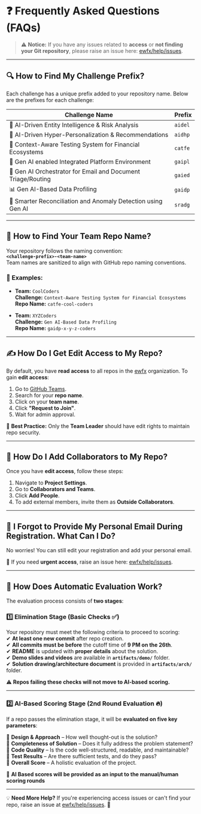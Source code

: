 # ❓ Frequently Asked Questions (FAQs)

> ⚠ **Notice:** If you have any issues related to **access** or **not finding your Git repository**, please raise an issue here: [ewfx/help/issues](https://github.com/ewfx/help/issues).  

---

## 🔍 How to Find My Challenge Prefix?
Each challenge has a unique prefix added to your repository name. Below are the prefixes for each challenge:

| Challenge Name | Prefix |
|--------------|--------|
| 🏦 AI-Driven Entity Intelligence & Risk Analysis | `aidel` |
| 🎯 AI-Driven Hyper-Personalization & Recommendations | `aidhp` |
| 🧪 Context-Aware Testing System for Financial Ecosystems | `catfe` |
| 🤖 Gen AI enabled Integrated Platform Environment | `gaipl` |
| 📩 Gen AI Orchestrator for Email and Document Triage/Routing | `gaied` |
| 📊 Gen AI-Based Data Profiling | `gaidp` |
| 🔎 Smarter Reconciliation and Anomaly Detection using Gen AI | `sradg` |

---

## 📂 How to Find Your Team Repo Name?
Your repository follows the naming convention:  
**`<challenge-prefix>-<team-name>`**  
Team names are sanitized to align with GitHub repo naming conventions.

### 🔹 Examples:
- **Team:** `CoolCoders`  
  **Challenge:** `Context-Aware Testing System for Financial Ecosystems`  
  **Repo Name:** `catfe-cool-coders`  

- **Team:** `XYZCoders`  
  **Challenge:** `Gen AI-Based Data Profiling`  
  **Repo Name:** `gaidp-x-y-z-coders`  

---

## ✍️ How Do I Get Edit Access to My Repo?
By default, you have **read access** to all repos in the [ewfx](https://github.com/ewfx) organization. To gain **edit access**:

1. Go to [GitHub Teams](https://github.com/orgs/ewfx/teams).  
2. Search for your **repo name**.  
3. Click on your **team name**.  
4. Click **"Request to Join"**.  
5. Wait for admin approval.  

🚀 **Best Practice:** Only the **Team Leader** should have edit rights to maintain repo security.

---

## 👥 How Do I Add Collaborators to My Repo?
Once you have **edit access**, follow these steps:

1. Navigate to **Project Settings**.  
2. Go to **Collaborators and Teams**.  
3. Click **Add People**.  
4. To add external members, invite them as **Outside Collaborators**.

---

## 📧 I Forgot to Provide My Personal Email During Registration. What Can I Do?
No worries! You can still edit your registration and add your personal email.  

🔹 If you need **urgent access**, raise an issue here: [ewfx/help/issues](https://github.com/ewfx/help/issues).  

---

## 🤖 How Does Automatic Evaluation Work?
The evaluation process consists of **two stages**:  

### **1️⃣ Elimination Stage** (Basic Checks ✅)  
Your repository must meet the following criteria to proceed to scoring:  
✔ **At least one new commit** after repo creation.  
✔ **All commits must be before** the cutoff time of **9 PM on the 26th**.  
✔ **README** is updated with **proper details** about the solution.  
✔ **Demo slides and videos** are available in **`artifacts/demo/`** folder.  
✔ **Solution drawing/architecture document** is provided in **`artifacts/arch/`** folder.  

⚠ **Repos failing these checks will not move to AI-based scoring.**  

---

### **2️⃣ AI-Based Scoring Stage** (2nd Round Evaluation 🔥)  
If a repo passes the elimination stage, it will be **evaluated on five key parameters**:  

📌 **Design & Approach** – How well thought-out is the solution?  
📌 **Completeness of Solution** – Does it fully address the problem statement?  
📌 **Code Quality** – Is the code well-structured, readable, and maintainable?  
📌 **Test Results** – Are there sufficient tests, and do they pass?  
📌 **Overall Score** – A holistic evaluation of the project.  

🚀 **AI Based scores will be provided as an input to the manual/human scoring rounds**  

---

💡 **Need More Help?** If you're experiencing access issues or can't find your repo, raise an issue at [ewfx/help/issues](https://github.com/ewfx/help/issues). 🚀  

